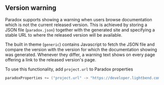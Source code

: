 Version warning
---------------

Paradox supports showing a warning when users browse documentation which is not the current released version. This is achieved by storing a JSON file (`paradox.json`) together with the generated site and specifying a stable URL to where the released version will be available.

The built in theme (`generic`) contains Javascript to fetch the JSON file and compare the version with the version for which the documentation showing was generated. Whenever they differ, a warning text shows on every page offering a link to the released version's page.

To use this functionality, add `project.url` to Paradox properties

```scala
paradoxProperties += ("project.url" -> "https://developer.lightbend.com/docs/paradox/current/")
```
